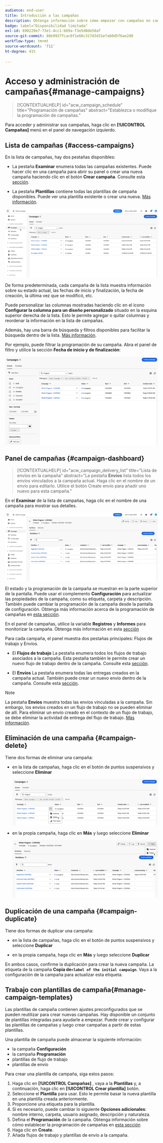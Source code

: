 ```yaml
---
audience: end-user
title: Introducción a las campañas
description: Obtenga información sobre cómo empezar con campañas en canales múltiples
badge: label="Disponibilidad limitada"
exl-id: 690229e7-73e1-4cc1-b69a-f3e5d8de58af
source-git-commit: 80e9937fcac0f1e66c317d3d31efab0d5f6ae2d8
workflow-type: tm+mt
source-wordcount: '711'
ht-degree: 41%

---
```


# Acceso y administración de campañas{#manage-campaigns}

>[!CONTEXTUALHELP]
>id="acw_campaign_schedule"
>title="Programación de campañas"
>abstract="Establezca o modifique la programación de campañas."

Para acceder y administrar sus campañas, haga clic en **[!UICONTROL Campañas]** menú en el panel de navegación izquierdo.

## Lista de campañas {#access-campaigns}

En la lista de campañas, hay dos pestañas disponibles:

* La pestaña **Examinar** enumera todas las campañas existentes. Puede hacer clic en una campaña para abrir su panel o crear una nueva campaña haciendo clic en el botón **Crear campaña**. Consulte esta [sección](create-campaigns.md#create-campaigns).

* La pestaña **Plantillas** contiene todas las plantillas de campaña disponibles. Puede ver una plantilla existente o crear una nueva. [Más información](#manage-campaign-templates).

![Lista de campañas](assets/campaign-list.png)

De forma predeterminada, cada campaña de la lista muestra información sobre su estado actual, las fechas de inicio y finalización, la fecha de creación, la última vez que se modificó, etc.

Puede personalizar las columnas mostradas haciendo clic en el icono **Configurar la columna para un diseño personalizado** situado en la esquina superior derecha de la lista. Esto le permite agregar o quitar columnas y reordenar la información en la lista de campañas.

Además, hay una barra de búsqueda y filtros disponibles para facilitar la búsqueda dentro de la lista. [Más información](../get-started/user-interface.md#list-screens).

Por ejemplo, puede filtrar la programación de su campaña. Abra el panel de filtro y utilice la sección **Fecha de inicio y de finalización**:

![Filtro de campaña](assets/campaign-filter-on-dates.png)

## Panel de campañas {#campaign-dashboard}

>[!CONTEXTUALHELP]
>id="acw_campaign_delivery_list"
>title="Lista de envíos en la campaña"
>abstract="La pestaña **Envíos** lista todos los envíos vinculados a la campaña actual. Haga clic en el nombre de un envío para editarlo. Utilice el botón Create envío para añadir uno nuevo para esta campaña."

En el **Examinar** de la lista de campañas, haga clic en el nombre de una campaña para mostrar sus detalles.

![Panel de campañas](assets/campaign-dashboard.png)

El estado y la programación de la campaña se muestran en la parte superior de la pantalla. Puede usar el complemento **Configuración** para actualizar las propiedades de la campaña, como su etiqueta, carpeta y descripción. También puede cambiar la programación de la campaña desde la pantalla de configuración. Obtenga más información acerca de la programación de campañas en [esta sección](create-campaigns.md#campaign-schedule).

En el panel de campañas, utilice la variable **Registros** y **Informes** para monitorizar la campaña. Obtenga más información en esta [sección](create-campaigns.md#create-campaigns)

Para cada campaña, el panel muestra dos pestañas principales: Flujos de trabajo y Envíos.

* El **Flujos de trabajo** La pestaña enumera todos los flujos de trabajo asociados a la campaña. Esta pestaña también le permite crear un nuevo flujo de trabajo dentro de la campaña. Consulte esta [sección](create-campaigns.md#create-campaigns).

* El **Envíos** La pestaña enumera todas las entregas creados en la campaña actual. También puede crear un nuevo envío dentro de la campaña. Consulte esta [sección](create-campaigns.md#create-campaigns).

>[!NOTE]
>
>La pestaña **Envíos** muestra todas las envíos vinculadas a la campaña. Sin embargo, los envíos creados en un flujo de trabajo no se pueden eliminar de allí. Para eliminar un envío creado en el contexto de un flujo de trabajo, se debe eliminar la actividad de entrega del flujo de trabajo. [Más información](../msg/gs-messages.md#delivery-delete).


## Eliminación de una campaña {#campaign-delete}

Tiene dos formas de eliminar una campaña:

* en la lista de campañas, haga clic en el botón de puntos suspensivos y seleccione **Eliminar**

  ![Eliminación de una campaña de la lista de campañas](assets/delete-a-campaign-from-list.png)

* en la propia campaña, haga clic en **Más** y luego seleccione **Eliminar**

  ![Eliminar una campaña del panel de campañas](assets/delete-a-campaign-from-dashboard.png)


## Duplicación de una campaña {#campaign-duplicate}

Tiene dos formas de duplicar una campaña:

* en la lista de campañas, haga clic en el botón de puntos suspensivos y seleccione **Duplicar**

* en la propia campaña, haga clic en **Más** y luego seleccione **Duplicar**

En ambos casos, confirme la duplicación para crear la nueva campaña. La etiqueta de la campaña **Copia de`<label of the initial campaign`**. Vaya a la configuración de la campaña para actualizar esta etiqueta.


## Trabajo con plantillas de campaña{#manage-campaign-templates}

Las plantillas de campaña contienen ajustes preconfigurados que se pueden reutilizar para crear nuevas campañas. Hay disponible un conjunto de plantillas integradas para ayudarle a empezar. Puede crear y configurar las plantillas de campañas y luego crear campañas a partir de estas plantillas.

Una plantilla de campaña puede almacenar la siguiente información:

* la campaña **Configuración**
* la campaña  **Programación**
* plantillas de flujo de trabajo
* plantillas de envío

Para crear una plantilla de campaña, siga estos pasos:

1. Haga clic en **[!UICONTROL Campañas]** , vaya a la **Plantillas** y, a continuación, haga clic en **[!UICONTROL Crear plantilla]** botón.
1. Seleccione el **Plantilla** para usar. Esto le permite basar la nueva plantilla en una plantilla creada anteriormente.
1. Proporcione una etiqueta para la plantilla.
1. Si es necesario, puede cambiar lo siguiente **Opciones adicionales**: nombre interno, carpeta, usuario asignado, descripción y naturaleza.
1. Defina el **Programación** de la campaña. Obtenga información sobre cómo establecer la programación de campañas en [esta sección](create-campaigns.md#campaign-schedule)
1. Haga clic en **Create**.
1. Añada flujos de trabajo y plantillas de envío a la campaña.
